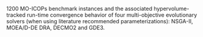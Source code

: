 1200 MO-ICOPs benchmark instances and the associated hypervolume-tracked run-time convergence behavior of four multi-objective evolutionary solvers (when using literature recommended parameterizations): NSGA-II, MOEA/D-DE DRA, DECMO2 and GDE3.
